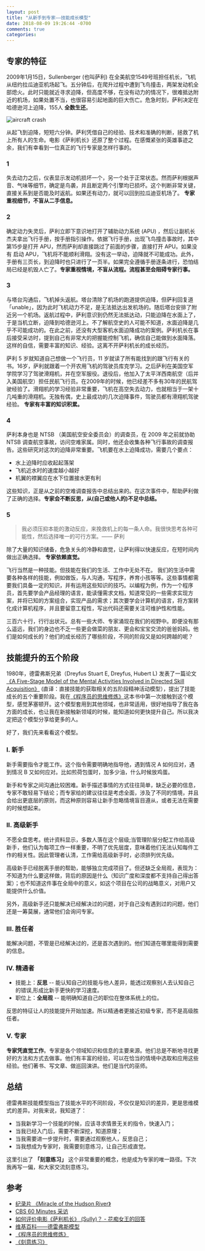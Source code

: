 ```yaml
---
layout: post
title: "从新手到专家——技能成长模型"
date: 2018-08-09 19:26:44 -0700
comments: true
categories: 
---
```


## 专家的特征

2009年1月15日，Sullenberger (也叫萨利) 在全美航空1549号班担任机长，飞机从纽约拉瓜迪亚机场起飞。五分钟后，在爬升过程中遭到飞鸟撞击，两架发动机全部熄火。此时只能就近寻求迫降，但高度不够，在没有动力的情况下，很难抵达附近的机场，如果处置不当，也很容易引起地面的巨大伤亡。危急时刻，萨利决定在哈德逊河上迫降，155人 **全数生还**。

![aircraft crash](https://pic3.zhimg.com/80/v2-eb487300ceb2fa1bd92effbee5f1962e_hd.jpg)

从起飞到迫降，短短六分钟。萨利凭借自己的经验、技术和准确的判断，拯救了机上所有人的生命。电影《萨利机长》还原了整个过程。在感慨紧张的英雄事迹之余，我们有幸看到一位真正的飞行专家是怎样行事的。

### 1

失去动力之后，仪表显示发动机损坏一个，另一个处于正常状态。然而萨利根据声音、气味等细节，确定是鸟袭，并且断定两个引擎均已损坏。这个判断非常关键，直接关系到是否能及时返航。如果还有动力，就可以回到拉瓜迪亚机场了。 **专家重视细节，不盲从二手信息。** 

### 2

确定动力失灵后，萨利立即下意识地打开了辅助动力系统 (APU) ，然后让副机长杰夫拿出飞行手册，按手册指引操作。依据飞行手册，出现飞鸟撞击事故时，其中第15步是打开 APU，然而萨利却直接跳过了前面的步骤，直接打开 APU。如果没有 启动 APU，飞机将不能顺利滑翔。没有这一举动，迫降就不可能成功。此外，手册有三页长，到迫降时也只进行了一页半。如果完全遵循手册逐条进行，恐怕结局已经是机毁人亡了。**专家重视情境，不盲从流程。流程甚至会阻碍专家行事。**

### 3

与塔台沟通后，飞机掉头返航。塔台清除了机场的跑道提供迫降，但萨利回复道「unable」，因为此时飞机动力不足，是无法抵达出发机场的。随后塔台安排了附近另一个机场。返航过程中，萨利意识到仍然无法抵达动，只能迫降在水面上了，于是当机立断，迫降到哈德逊河上。不了解航空史的人可能不知道，水面迫降是几乎不可能成功的。在此之前，还没有大型客机水面迫降成功的案例。萨利机长在事后接受采访时，提到自己有非常大的把握能控制飞机，确信自己能做到水面降落。这样的自信，需要丰富的知识、经验。这离不开萨利机长的成长经历。

萨利 5 岁就知道自己想做一个飞行员，11 岁就读了所有能找到的跟飞行有关的书。16岁，萨利就跟着一个开农用飞机的驾驶员库克学习。之后萨利在美国空军学院学习了驾驶滑翔机，并在空军服役。退役后，他加入了太平洋西南航空（后并入美国航空）担任民航飞行员。在2009年的时候，他已经差不多有30年的民航驾驶经验了。滑翔机的学习经验非常重要，飞机在高空失去动力，也就相当于一架十几吨重的滑翔机。无独有偶，史上最成功的几次迫降事件，驾驶员都有滑翔机驾驶经验。 **专家有丰富的知识积累。**

### 4

萨利本身也是 NTSB （美国航空安全委员会）的调查员，在 2009 年之前就协助 NTSB 调查航空事故，访问空难家属。同时，他还会收集各种飞行事故的调查报告。这些研究对这次的迫降非常重要。飞机要在水上迫降成功，需要几个要点：

* 水上迫降时应收起起落架
* 飞机近水时的速度越小越好
* 机翼的襟翼应在水下位置接水更有利

这些知识，正是从之前的空难调查报告中总结出来的。在这次事件中，帮助萨利做了正确的选择。**专家会不断反思，从(自己或他人的)不足中总结。**

### 5

> 我必须压抑本能的激动反应，来挽救机上的每一条人命。我很快思考各种可能性，然后选择唯一的可行方案。—— 萨利

除了大量的知识储备，危急关头的冷静和直觉，让萨利得以快速反应，在短时间内做出正确选择。 **专家依赖直觉。**

飞行当然是一种技能。但技能在我们的生活、工作中无处不在。 我们的生活中需要各种各样的技能，例如做饭，与人沟通，写程序，养育小孩等等。这些事情都需要我们具备一定的知识，并有运用这些知识的技巧。以编程为例，作为一个程序员，首先要学会产品经理的语言，能读懂需求文档，知道常见的一些需求实现方案，并将已知的方案组合，实现产品的需求；其次要学会计算机的语言，将方案转化成计算机程序，并且要留意工程性，写出代码还需要关注可维护性和性能。

三百六十行，行行出状元。总有一些大师、专家涌现在我们的视野中。即便没有那么遥远，我们的身边也不乏一些更会做菜的朋友、更会和宝宝交流的爸爸妈妈。他们是如何成长的？他们的成长经历了哪些阶段，不同的阶段又是如何跨越的呢？

## 技能提升的五个阶段

1980年，德雷弗斯兄弟（Dreyfus Stuart E, Dreyfus, Hubert L) 发表了一篇论文[《A Five-Stage Model of the Mental Activities Involved in Directed Skill Acquisition》](http://www.dtic.mil/docs/citations/ADA084551)
(直译：直接技能的获取相关的五阶段精神活动模型），提出了技能成长的五个重要阶段。我在[《程序员的思维修炼》](https://book.douban.com/subject/5372651/)这本书中第一次接触到这个模型，感觉茅塞顿开。这个模型套用到其他领域，也非常适用，很好地指导了我在各方面的成长，也让我在新接触新领域的时候，能知道如何更快提升自己。所以我决定把这个模型分享给更多的人。

好了，我们先来看看这个模型。

### I. 新手

新手需要指令才能工作。这个指令需要明确地指导他，遇到情况 A 如何应对，遇到情况 B 又如何应对。比如煎荷包蛋时，加多少油，什么时候放鸡蛋。

新手和专家之间沟通比较困难。新手描述事情的方式往往简单，缺乏必要的信息，专家不敢轻易下结论；而专家给的建议往往是考虑全面，涉及了不同的情境，并且会给出更底层的原则，而这种原则容易让新手忽略情境盲目遵从，或者无法在需要的时候想起来。

### II. 高级新手

不愿全盘思考。统计资料显示，多数人落在这个层级;当管理阶层分配工作给高级新手，他们认为每项工作一样重要，不明了优先层度，意味着他们无法认知每件工作的相关性。因此管理者认清，工作需给高级新手时，必须排列优先级。

高级新手已经脱离手册的帮助，能够独立完成项目了。但还缺乏全局观，表现为：不知道为什么要这样做，背后的原因是什么（知识广度和深度都不支持自己得出答案）；也不知道这件事在全局中的意义，如这个项目在公司的战略意义，对用户又能提供什么价值。

另外，高级新手还只能解决已经解决过的问题，对于自己没有遇到过的问题，他们还是一筹莫展，通常他们会询问专家。

### III. 胜任者

能解决问题，不管是已经解决过的，还是首次遇到的。他们知道在哪里能得到需要的信息。

### IV. 精通者

* 技能上：**反思** -- 能认知自己的技能与他人差异，能透过观察别人去认知自己的错误,形成比新手更快的学习速度。
* 职位上：**全局观** -- 能明确知道自己的职位在整体系统上的位。

反思的特征让人的技能提升开始加速。所以精通者更接近初级专家，而不是高级胜任者。

### V. 专家

**专家凭直觉工作**。专家是各个领域知识和信息的主要来源。他们总是不断地寻找更好的方法和方式去做事。他们有丰富的经验，可以在恰当的情境中选取和应用这些经验。他们著书、写文章、做巡回演讲。他们是当代的巫师。

## 总结

德雷弗斯技能模型指出了技能水平的不同阶段，不仅仅是知识的差异，更是思维模式的差异。对我来说，我知道了：

* 当我新学习一个技能的时候，应该寻求情景无关的指令，快速入门；
* 当我已经入门后，需要不断深挖，知道原理；
* 当我需要进一步提升时，需要通过观察他人，反思自己；
* 当我想成为专家时，我需要刻意练习，让自己形成直觉。


这里引出了 **「刻意练习」** 这个非常重要的概念，他是成为专家的唯一路径。下次我再写一偏，和大家交流刻意练习。

## 参考

* [纪录片 《Miracle of the Hudson River》](https://www.youtube.com/watch?v=5SL1A2d2e7M)
* [CBS 60 Minutes 采访](https://www.youtube.com/watch?v=egf93x4-rvQ)
* [如何评价电影《萨利机长》 (Sully)？ - 花痴女王的回答](https://www.zhihu.com/question/50536961/answer/135867633)
* [维基百科——德雷弗斯模型](https://zh.wikipedia.org/wiki/%E5%BE%B7%E9%9B%B7%E7%A6%8F%E6%96%AF%E6%A8%A1%E5%9E%8B)
* [《程序员的思维修炼》](https://book.douban.com/subject/5372651/)
* [《刻意练习》](https://book.douban.com/subject/26895993/)
